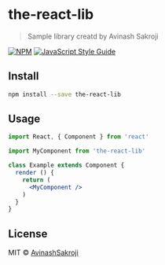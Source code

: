 # the-react-lib

> Sample library creatd by Avinash Sakroji

[![NPM](https://img.shields.io/npm/v/the-react-lib.svg)](https://www.npmjs.com/package/the-react-lib) [![JavaScript Style Guide](https://img.shields.io/badge/code_style-standard-brightgreen.svg)](https://standardjs.com)

## Install

```bash
npm install --save the-react-lib
```

## Usage

```jsx
import React, { Component } from 'react'

import MyComponent from 'the-react-lib'

class Example extends Component {
  render () {
    return (
      <MyComponent />
    )
  }
}
```

## License

MIT © [AvinashSakroji](https://github.com/AvinashSakroji)
